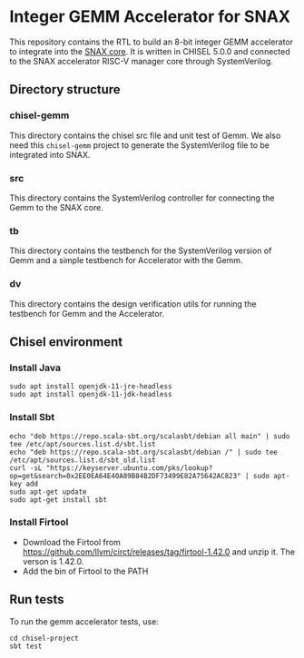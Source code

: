 # Integer GEMM Accelerator for SNAX
This repository contains the RTL to build an 8-bit integer GEMM accelerator 
to integrate into the [SNAX core](https://github.com/KULeuven-micas/snitch_cluster). 
It is written in CHISEL 5.0.0 and connected to the SNAX accelerator RISC-V manager core through SystemVerilog. 

## Directory structure
### chisel-gemm
This directory contains the chisel src file and unit test of Gemm. We also need this `chisel-gemm` project to generate the SystemVerilog file to be integrated into SNAX.
### src
This directory contains the SystemVerilog controller for connecting the Gemm to the SNAX core.
### tb
This directory contains the testbench for the SystemVerilog version of Gemm and a simple testbench for Accelerator with the Gemm.
### dv
This directory contains the design verification utils for running the testbench for Gemm and the Accelerator.

## Chisel environment
### Install Java
```
sudo apt install openjdk-11-jre-headless
sudo apt install openjdk-11-jdk-headless
```

### Install Sbt
```
echo "deb https://repo.scala-sbt.org/scalasbt/debian all main" | sudo tee /etc/apt/sources.list.d/sbt.list
echo "deb https://repo.scala-sbt.org/scalasbt/debian /" | sudo tee /etc/apt/sources.list.d/sbt_old.list
curl -sL "https://keyserver.ubuntu.com/pks/lookup?op=get&search=0x2EE0EA64E40A89B84B2DF73499E82A75642AC823" | sudo apt-key add
sudo apt-get update
sudo apt-get install sbt
```

### Install Firtool
* Download the Firtool from https://github.com/llvm/circt/releases/tag/firtool-1.42.0 and unzip it. The verson is 1.42.0.
* Add the bin of Firtool to the PATH

## Run tests
To run the gemm accelerator tests, use:
```
cd chisel-project
sbt test
``` 

